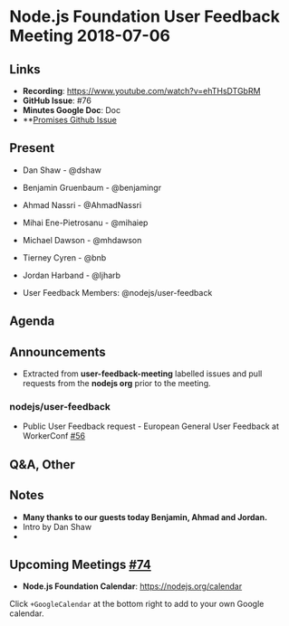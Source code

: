# Node.js Foundation User Feedback Meeting 2018-07-06
## Links

* **Recording**: https://www.youtube.com/watch?v=ehTHsDTGbRM
* **GitHub Issue**: #76
* **Minutes Google Doc**: Doc
* **[Promises Github Issue](https://github.com/nodejs/user-feedback/issues/77)

## Present

* Dan Shaw - @dshaw 
* Benjamin Gruenbaum - @benjamingr
* Ahmad Nassri - @AhmadNassri
* Mihai Ene-Pietrosanu - @mihaiep
* Michael Dawson - @mhdawson
* Tierney Cyren - @bnb
* Jordan Harband - @ljharb

* User Feedback Members: @nodejs/user-feedback

## Agenda

## Announcements

* Extracted from **user-feedback-meeting** labelled issues and pull requests from the **nodejs org** prior to the meeting.

### nodejs/user-feedback

* Public User Feedback request - European General User Feedback at WorkerConf [#56](https://github.com/nodejs/user-feedback/issues/56)

## Q&A, Other

## Notes
* **Many thanks to our guests today Benjamin, Ahmad and Jordan.**
* Intro by Dan Shaw
* 

## Upcoming Meetings [#74](https://github.com/nodejs/user-feedback/issues/74)

* **Node.js Foundation Calendar**: https://nodejs.org/calendar

Click `+GoogleCalendar` at the bottom right to add to your own Google calendar.


